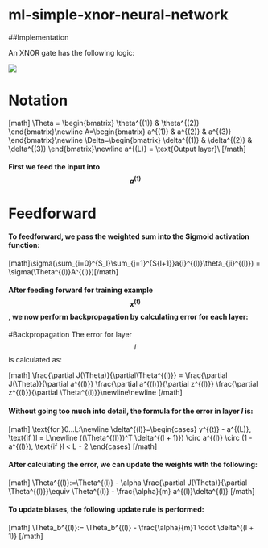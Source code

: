 # ml-simple-xnor-neural-network

##Implementation

An XNOR gate has the following logic:

<img src="https://www.electronics-tutorial.net/wp-content/uploads/2015/08/XNOR1.png" align="center"/>

# Notation
[math]
    \Theta = \begin{bmatrix}
    \theta^{(1)} & \theta^{(2)}
    \end{bmatrix}\newline
    A=\begin{bmatrix}
    a^{(1)} & a^{(2)} & a^{(3)}
    \end{bmatrix}\\newline
    \Delta=\begin{bmatrix}
    \delta^{(1)} & \delta^{(2)} & \delta^{(3)}
    \end{bmatrix}\\newline
    a^{(L)} = \text{Output layer}\\
[/math]

#### First we feed the input into $$a^{(1)}$$
# Feedforward
#### To feedforward, we pass the weighted sum into the Sigmoid activation function:

[math]\sigma(\sum_{i=0}^{S_l}\sum_{j=1}^{S{l+1}}a{i}^{(l)}\theta_{ji}^{(l)}) = \sigma(\Theta^{(l)}A^{(l)})[/math]

#### After feeding forward for training example $$x^{(t)}$$, we now perform backpropagation by calculating error for each layer:

#Backpropagation
The error for layer $$l$$ is calculated as:

[math]
    \frac{\partial J(\Theta)}{\partial\Theta^{(l)}} = 
    \frac{\partial J(\Theta)}{\partial a^{(l)}}
    \frac{\partial a^{(l)}}{\partial z^{(l)}}
    \frac{\partial z^{(l)}}{\partial \Theta^{(l)}}\\newline\\newline
[/math]


#### Without going too much into detail, the formula for the error in layer $l$ is:

[math]
    \text{for }0...L:\newline
    \delta^{(l)}=\begin{cases}
        y^{(t)} - a^{(L)}, \text{if }l = L\\newline
        ((\Theta^{(l)})^T \delta^{(l + 1)}) \circ a^{(l)}
    \circ (1 - a^{(l)}), \text{if }l < L - 2
        \end{cases}
[/math]


#### After calculating the error, we can update the weights with the following:

[math]
        \Theta^{(l)}:=\Theta^{(l)} - \alpha \frac{\partial J(\Theta)}{\partial \Theta^{(l)}}\equiv \Theta^{(l)} - \frac{\alpha}{m} a^{(l)}\delta^{(l)}
[/math]


#### To update biases, the following update rule is performed:

[math]
    \Theta_b^{(l)}:= \Theta_b^{(l)} - \frac{\alpha}{m}1 \cdot \delta^{(l + 1)}
[/math]
